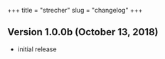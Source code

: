 +++
title = "strecher"
slug = "changelog"
+++

## Version 1.0.0b (October 13, 2018)

- initial release